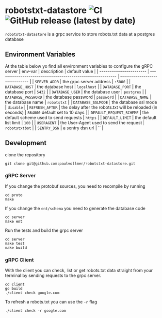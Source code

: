 # robotstxt-datastore ![CI](https://github.com/paulvollmer/robotstxt-datastore/workflows/CI/badge.svg) ![GitHub release (latest by date)](https://img.shields.io/github/v/release/paulvollmer/robotstxt-datastore?style=plastic)

`robotstxt-datastore` is a grpc service to store robots.txt data at a postgres database

## Environment Variables

At the table below yo find all environment variables to configure the gRPC server 
| env-var                  | description                                                  | default value                   |
| ------------------------ | ------------------------------------------------------------ | ------------------------------- |
| `SERVER_ADDR`            | the grpc server address                                      | `:5000`                         |
| `DATABASE_HOST`          | the database host                                            | `localhost`                     |
| `DATABASE_PORT`          | the database port                                            | `5432`                          |
| `DATABASE_USER`          | the database user                                            | `postgres`                      |
| `DATABASE_PASSWORD`      | the database password                                        | `password`                      |
| `DATABASE_NAME`          | the database name                                            | `robotstxt`                     |
| `DATABASE_SSLMODE`       | the database ssl mode                                        | `disable`                       |
| `REFRESH_AFTER`          | the delay after the robots.txt will be reloaded (in seconds) | `864000` default set to 10 days |
| `DEFAULT_REQUEST_SCHEME` | the default scheme used to send requests                     | `https`                         |
| `DEFAULT_LIMIT`          | the default list limit                                       | `100`                           |
| `USERAGENT`              | the User-Agent used to send the request                      | `robotstxtbot`                  |
| `SENTRY_DSN`             | a sentry dsn url                                             | ``                              |

## Development

clone the repository

```
git clone git@github.com:paulvollmer/robotstxt-datastore.git
```

### gRPC Server

If you change the protobuf sources, you need to recompile by running

```
cd proto
make
```

If you change the `ent/schema` you need to generate the database code

```
cd server
make ent
```

Run the tests and build the grpc server  

```
cd server
make test
make build
```

### gRPC Client

With the client you can check, list or get robots.txt data straight from your terminal by sending requests to the grpc server.

```
cd client
go build
./client check google.com
```

To refresh a robots.txt you can use the `-r` flag

```
./client check -r google.com
```
